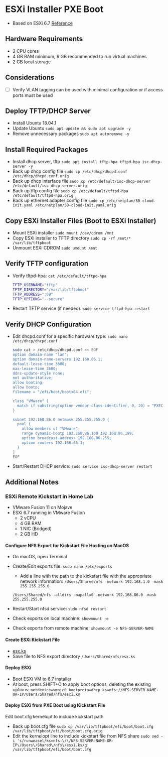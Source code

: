 # ESXi Installer PXE Boot

* Based on ESXi 6.7 [Reference](https://docs.vmware.com/en/VMware-vSphere/6.7/com.vmware.esxi.install.doc/GUID-21FF3053-F77C-49E6-81A2-9369B85F5D52.html)

## Hardware Requirements

* 2 CPU cores
* 4 GB RAM minimum, 8 GB recommended to run virtual machines
* 2 GB local storage

## Considerations

* [ ] Verify VLAN tagging can be used with minimal configuration or if access ports must be used

## Deploy TFTP/DHCP Server

* Install Ubuntu 18.04.1
* Update Ubuntu `sudo apt update && sudo apt upgrade -y`
* Remove unnecessary packages `sudo apt autoremove -y`

## Install Required Packages

* Install dhcp server, tftp `sudo apt install tftp-hpa tftpd-hpa isc-dhcp-server -y`
* Back up dhcp config file `sudo cp /etc/dhcp/dhcpd.conf /etc/dhcp/dhcpd.conf.orig`
* Back up dhcp interface file `sudo cp /etc/default/isc-dhcp-server /etc/default/isc-dhcp-server.orig`
* Back up tftp config file `sudo cp /etc/default/tftpd-hpa /etc/default/tftpd-hpa.orig`
* Back up ethernet adapter config file `sudo cp /etc/netplan/50-cloud-init.yaml /etc/netplan/50-cloud-init.yaml.orig`

## Copy ESXi Installer Files (Boot to ESXi Installer)

* Mount ESXi installer `sudo mount /dev/cdrom /mnt`
* Copy ESXi installer to TFTP directory `sudo cp -rf /mnt/* /var/lib/tftpboot`
* Unmount ESXi CDROM `sudo umount /mnt`

## Verify TFTP configuration

* Verify tftpd-hpa: `cat /etc/default/tftpd-hpa`

  ``` bash
  TFTP_USERNAME="tftp"
  TFTP_DIRECTORY="/var/lib/tftpboot"
  TFTP_ADDRESS=":69"
  TFTP_OPTIONS="--secure"
  ```

* Restart TFTP service (if needed): `sudo service tftpd-hpa restart`

## Verify DHCP Configuration

* Edit dhcpd.conf for a specific hardware type: `sudo nano /etc/dhcp/dhcpd.conf`

  ``` bash
  sudo cat > /etc/dhcp/dhcpd.conf << EOF
  option domain-name "lan";
  option domain-name-servers 192.168.86.1;
  default-lease-time 3600;
  max-lease-time 3600;
  ddns-update-style none;
  not authoritative;
  allow booting;
  allow bootp;
  filename = "/efi/boot/bootx64.efi";

  class "VMware" {
    match if substring(option vendor-class-identifier, 0, 20) = "PXEClient:Arch:00007";
  }

  subnet 192.168.86.0 netmask 255.255.255.0 {
    pool {
      allow members of "VMware";
      range dynamic-bootp 192.168.86.100 192.168.86.199;
      option broadcast-address 192.168.86.255;
      option routers 192.168.86.1;
    }
  }
  EOF
  ```

* Start/Restart DHCP service: `sudo service isc-dhcp-server restart`

## Additional Notes

### ESXi Remote Kickstart in Home Lab

* VMware Fusion 11 on Mojave
* ESXi 6.7 running in VMware Fusion
  * 2 vCPU
  * 4 GB RAM
  * 1 NIC (Bridged)
  * 2 GB HD

#### Configure NFS Export for Kickstart File Hosting on MacOS

* On macOS, open Terminal
* Create/Edit exports file: `sudo nano /etc/exports`
  * Add a line with the path to the kickstart file with the appropriate network information: `/Users/Shared/nfs -network 192.168.1.0 -mask 255.255.255.0`

  `/Users/Shared/nfs -alldirs -mapall=0 -network 192.168.86.0 -mask 255.255.255.0`

* Restart/Start nfsd service: `sudo nfsd restart`
* Check exports on local machine: `showmount -e`
* Check exports from remote machine: `showmount -e NFS-SERVER-NAME`

#### Create ESXi Kickstart File

* [esx.ks](./esx.ks)
* Save file to NFS export directory `/Users/Shared/nfs/esx.ks`

#### Deploy ESXi

* Boot ESXi VM to 6.7 installer
* At boot, press SHIFT+O to apply boot options, deleting the existing options: `netdevice=vmnic0 bootproto=dhcp ks=nfs://NFS-SERVER-NAME-OR-IP/Users/Shared/nfs/esxi.ks`

#### Deploy ESXi from PXE Boot using Kickstart File

Edit boot.cfg kernelopt to include kickstart path

* Back up boot.cfg file `sudo cp /var/lib/tftpboot/efi/boot/boot.cfg /var/lib/tftpboot/efi/boot/boot.cfg.orig`
* Edit the kernelopt line to include kickstart file from NFS share `sudo sed -i 's/runweasel/ks=nfs:\/\/NFS-SERVER-NAME-OR-IP\/Users\/Shared\/nfs\/esxi.ks/g' /var/lib/tftpboot/efi/boot/boot.cfg`